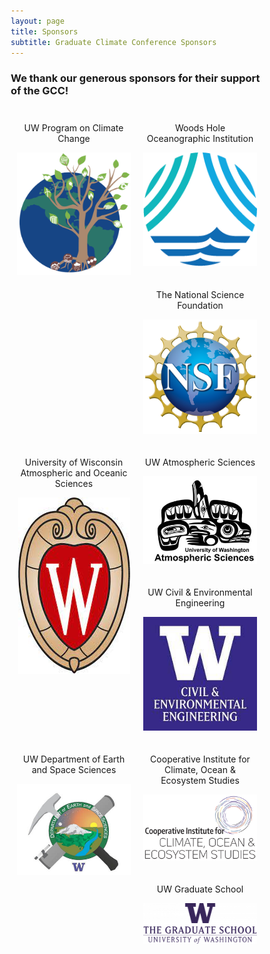 ```yaml
---
layout: page
title: Sponsors
subtitle: Graduate Climate Conference Sponsors
---
```


### We thank our generous sponsors for their support of the GCC!



<style>
* {
  box-sizing: border-box;
}

.column {
  float: left;
  padding: 10px;
  background-color: site.page-col;
  border: 5px black;
  margin-right: auto;
  margin-left: auto;
  justify-items: center;
  align-items: center;
  text-align: center;
  align-self: center;
}

.left {
  width: 50%;
}

.right {
  width: 50%;
}

/* Clear floats after the columns */
.row:after {
  content: "";
  display: table;
  clear: both;
}

.top-buffer { margin-top:20px; }
</style>

<div class="row">
      <div class="column left">
        <p>UW Program on Climate Change</p>
        <a target="_blank" href="https://pcc.uw.edu"><img src="/assets/img/sponsors/pcc.png" alt="UW Program on Climate Change"></a>
      </div>
      <div class="column right">
        <p>Woods Hole Oceanographic Institution</p>
        <a target="_blank" href="https://www.whoi.edu"><img src="/assets/img/sponsors/whoi.png" alt="Woods Hole Oceanographic Institution"></a>
      </div>
      <div class="column left">
        <p>The National Science Foundation</p>
        <a target="_blank" href="https://www.nsf.gov"><img src="/assets/img/sponsors/nsf.png" alt="National Science Foundation"></a>
      </div>
      <div class="column right">
        <p>University of Wisconsin Atmospheric and Oceanic Sciences</p>
        <a target="_blank" href="https://www.aos.wisc.edu"><img src="/assets/img/sponsors/uw_aos.jpeg" alt="University of Wisconsin Atmospheric and Oceanic Sciences"></a>
      </div>
      <div class="column left">
        <p>UW Atmospheric Sciences</p>
        <a target="_blank" href="https://atmos.uw.edu/"><img src="/assets/img/sponsors/atmos.jpeg" alt="UW Atmospheric Sciences"></a>
      </div>
      <div class="column right">
        <p>UW Civil & Environmental Engineering</p>
        <a target="_blank" href="https://www.ce.washington.edu"><img src="/assets/img/sponsors/cee.jpeg" alt="UW Civil & Environmental Engineering"></a>
      </div>
      <div class="column left">
        <p>UW Department of Earth and Space Sciences</p>
        <a target="_blank" href="https://www.ess.washington.edu/"><img src="/assets/img/sponsors/ess.jpeg" alt="UW Department of Earth and Space Sciences"></a>
      </div>
      <div class="column right">
        <p>Cooperative Institute for Climate, Ocean & Ecosystem Studies</p>
        <a target="_blank" href="https://cicoes.uw.edu/"><img src="/assets/img/sponsors/cicoes.png" alt="Cooperative Institute for Climate, Ocean & Ecosystem Studies"></a>
      </div>
    <div class="column left">
        <p>UW Graduate School</p>
        <a target="_blank" href="https://grad.uw.edu/about-the-graduate-school/"><img src="/assets/img/sponsors/uw-grad-school.png" alt="The Graduate School, University of Washington"></a>
    </div>
    <div class="column right">
    </div>
</div>